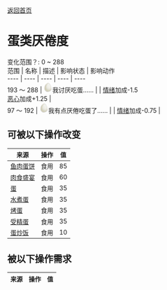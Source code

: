 [返回首页](index.md)  
# 蛋类<nobr>厌倦度</nobr>  
变化范围？: 0 ~ 288  
范围  |  名称  |  描述  |  影响状态  |  影响动作  
----  |  ----  |  ----  |  ----  |  ----  
193 ～ 288  |  <img decoding="async" src="Sprite/SaturationEgg.png" style="width:20px;">我讨厌吃蛋……  |    |  [情绪](Morale.md)加成-1.5<br>[恶心](Nausea.md)加成+1.25  |    
97 ～ 192  |  <img decoding="async" src="Sprite/SaturationEgg.png" style="width:20px;">我有点厌倦吃蛋了……  |    |  [情绪](Morale.md)加成-0.75  |    
## 可被以下操作改变  
来源  |  操作  |  值  
----  |  ----  |  ----  
[鱼肉蛋饼](FishOmelette.md)  |  食用  |  85  
[肉食盛宴](HeartyFeast.md)  |  食用  |  60  
[蛋](Egg.md)  |  食用  |  35  
[水煮蛋](EggBoiled.md)  |  食用  |  35  
[烤蛋](EggCooked.md)  |  食用  |  35  
[受精蛋](EggPartridgeFertilized.md)  |  食用  |  35  
[蛋炒饭](EggFriedRice.md)  |  食用  |  10  
## 被以下操作需求  
来源  |  操作  |  值  
----  |  ----  |  ----  
